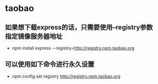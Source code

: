 # taobao

## 如果想下载express的话，只需要使用–registry参数指定镜像服务器地址

- npm install express --registry=http://registry.npm.taobao.org

## 可以使用如下命令进行永久设置

- npm config set registry http://registry.npm.taobao.org
